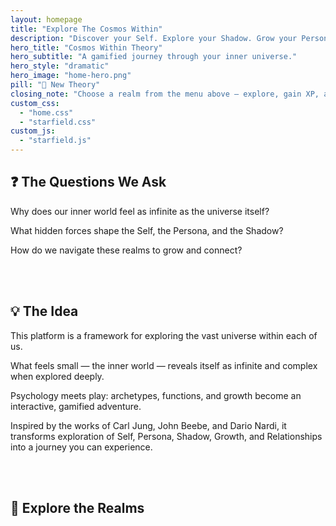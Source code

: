 ```yaml
---
layout: homepage
title: "Explore The Cosmos Within"
description: "Discover your Self. Explore your Shadow. Grow your Persona. Navigate your the Cosmos Within."
hero_title: "Cosmos Within Theory"
hero_subtitle: "A gamified journey through your inner universe."
hero_style: "dramatic" 
hero_image: "home-hero.png"
pill: "🔬 New Theory"
closing_note: "Choose a realm from the menu above — explore, gain XP, and unlock the secrets of your cosmos."
custom_css:
  - "home.css"
  - "starfield.css"
custom_js:
  - "starfield.js"
---
```


## ❓ The Questions We Ask

Why does our inner world feel as infinite as the universe itself?

What hidden forces shape the Self, the Persona, and the Shadow?

How do we navigate these realms to grow and connect?  

<br><br>
## 💡 The Idea

This platform is a framework for exploring the vast universe within each of us.

What feels small — the inner world — reveals itself as infinite and complex when explored deeply.  

Psychology meets play: archetypes, functions, and growth become an interactive, gamified adventure.

Inspired by the works of Carl Jung, John Beebe, and Dario Nardi, it transforms exploration of Self, Persona, Shadow, Growth, and Relationships into a journey you can experience.

<br><br>
## 🌌 Explore the Realms
